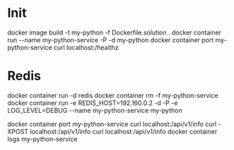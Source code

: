 # Init

docker image build -t my-python -f Dockerfile.solution .
docker container run --name my-python-service -P -d my-python
docker container port my-python-service
curl localhost:<port>/healthz 


# Redis
docker container run -d redis
docker container rm -f my-python-service
docker container run -e REDIS_HOST=192.160.0.2 -d -P -e LOG_LEVEL=DEBUG --name  my-python-service my-python

docker container port my-python-service
curl localhost:<port>/api/v1/info
curl -XPOST localhost:<port>/api/v1/info
curl localhost:<port>/api/v1/info
docker container logs my-python-service
